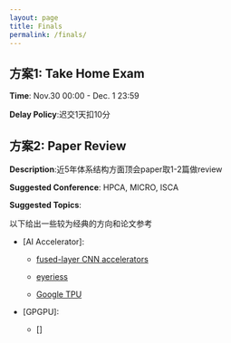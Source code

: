 ```yaml
---
layout: page
title: Finals
permalink: /finals/
---
```

## 方案1: Take Home Exam

**Time**: Nov.30 00:00 - Dec. 1 23:59

**Delay Policy**:迟交1天扣10分

## 方案2: Paper Review

**Description**:近5年体系结构方面顶会paper取1-2篇做review

**Suggested Conference**: HPCA, MICRO, ISCA

**Suggested Topics**:

以下给出一些较为经典的方向和论文参考

- [AI Accelerator]: 
    
    * [fused-layer CNN accelerators](https://ieeexplore.ieee.org/document/7783725/)

    * [eyeriess](https://dl.acm.org/doi/10.1145/3007787.3001177)
    
    * [Google TPU](https://research.google/pubs/in-datacenter-performance-analysis-of-a-tensor-processing-unit/)

- [GPGPU]:

    * []